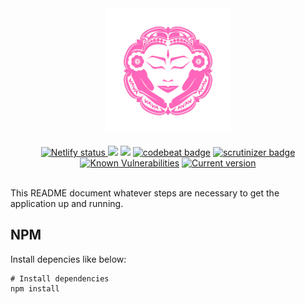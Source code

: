 <div align="center">
  <img src="./src/assets/images/logo.png" width='200' alt='Logo Tybali'>
</div>

<br/>

<div align="center">
  <a href='https://app.netlify.com/sites/suspicious-newton-9f4541/deploys'>
    <img src="https://api.netlify.com/api/v1/badges/99ed878c-c084-4d5b-9cf7-fc47b374d1b3/deploy-status" alt='Netlify status'>
  </a>
  <a href="https://www.codacy.com/gh/ChouchouteByFlo/website?utm_source=github.com&amp;utm_medium=referral&amp;utm_content=ChouchouteByFlo/website&amp;utm_campaign=Badge_Grade"><img src="https://api.codacy.com/project/badge/Grade/cd643ce3c9bb461a883898aa7eab4df8"/></a>
  <a href="https://codeclimate.com/github/ChouchouteByFlo/website/maintainability"><img src="https://api.codeclimate.com/v1/badges/015fc0766e44f8357ad7/maintainability" /></a>
  <a href="https://codebeat.co/projects/github-com-chouchoutebyflo-website-master"><img alt="codebeat badge" src="https://codebeat.co/badges/ab0b29d9-5139-4b85-9324-9542b5dcdea3" /></a>
  <a href="https://scrutinizer-ci.com/g/ChouchouteByFlo/website/?branch=master"><img alt="scrutinizer badge" src="https://scrutinizer-ci.com/g/ChouchouteByFlo/website/badges/quality-score.png?b=master" /></a>
  <a href="https://snyk.io/test/github/ChouchouteByFlo/website?targetFile=package.json"><img src="https://snyk.io/test/github/ChouchouteByFlo/website/badge.svg?targetFile=package.json" alt="Known Vulnerabilities" data-canonical-src="https://snyk.io/test/github/ChouchouteByFlo/website?targetFile=package.json" style="max-width:100%;"></a>
  <a href='https://chouchoutebyflo.com'>
    <img src="https://img.shields.io/badge/version-v1.0.0-blue" alt='Current version'>
  </a>
</div>

<br/>


This README document whatever steps are necessary to get the application up and running.

## NPM

Install depencies like below:

```shell
# Install dependencies
npm install
```
